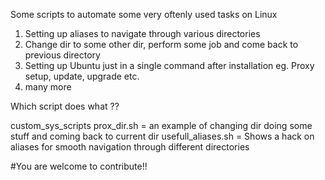 Some scripts to automate some very oftenly used tasks on Linux

1. Setting up aliases to navigate through various directories
2. Change dir to some other dir, perform some job and come back to previous directory
3. Setting up Ubuntu just in a single command after installation eg. Proxy setup, update, upgrade etc.
4. many more


Which script does what ??

custom_sys_scripts
prox_dir.sh 		= an example of changing dir doing some stuff and coming back to current dir
usefull_aliases.sh  = Shows a hack on aliases for smooth navigation through different directories




#You are welcome to contribute!!